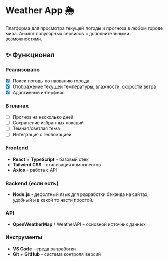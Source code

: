 # Weather App 🌦️

Платформа для просмотра текущей погоды и прогноза в любом городе мира. Аналог популярных сервисов с дополнительными возможностями.

## ✨ Функционал

### Реализовано
- [x] Поиск погоды по названию города
- [x] Отображение текущей температуры, влажности, скорости ветра
- [x] Адаптивный интерфейс

### В планах
- [ ] Прогноз на несколько дней
- [ ] Сохранение избранных локаций
- [ ] Темная/светлая тема
- [ ] Интеграция с геолокацией

### Frontend
- **React** + **TypeScript** - базовый стек
- **Tailwind CSS** - стилизация компонентов
- **Axios** - работа с API

### Backend (если есть)
- **Node.js** - дефолтный язык для разработки бэкэнда на сайтах, удобный и в какой то части простой.

### API
- **OpenWeatherMap** / WeatherAPI - основной источник данных

### Инструменты
- **VS Code** - среда разработки
- **Git** + **GitHub** - система контроля версий
